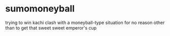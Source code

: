 # sumomoneyball

trying to win kachi clash with a moneyball-type situation for no reason other
than to get that sweet sweet emperor's cup
